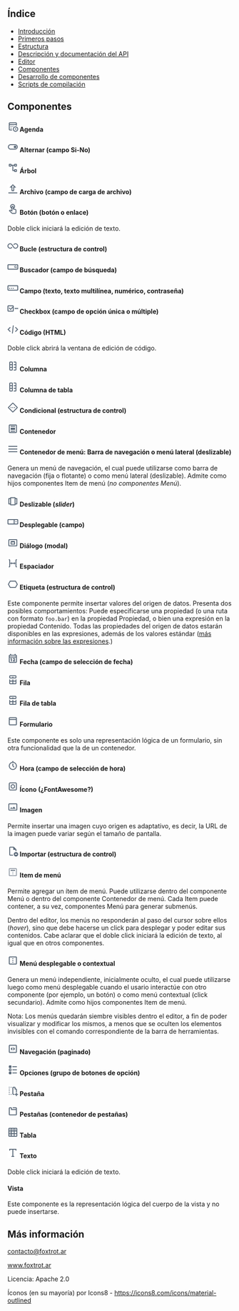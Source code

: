 ## Índice

- [Introducción](../README.md)
- [Primeros pasos](primeros-pasos.md)
- [Estructura](estructura.md)
- [Descripción y documentación del API](api.md)
- [Editor](editor.md)
- [Componentes](componentes.md)
- [Desarrollo de componentes](componentes-estructura.md)
- [Scripts de compilación](scripts.md)

## Componentes

#### ![](img/iconos/agenda.png) Agenda

#### ![](img/iconos/alternar.png) Alternar (campo Si-No)

#### ![](img/iconos/arbol.png) Árbol

#### ![](img/iconos/archivo.png) Archivo (campo de carga de archivo)

#### ![](img/iconos/boton.png) Botón (botón o enlace)

Doble click iniciará la edición de texto.

#### ![](img/iconos/bucle.png) Bucle (estructura de control)

#### ![](img/iconos/buscador.png) Buscador (campo de búsqueda)

#### ![](img/iconos/campo.png) Campo (texto, texto multilínea, numérico, contraseña)

#### ![](img/iconos/checkbox.png) Checkbox (campo de opción única o múltiple)

#### ![](img/iconos/codigo.png) Código (HTML)

Doble click abrirá la ventana de edición de código.

#### ![](img/iconos/columna.png) Columna

#### ![](img/iconos/columna.png) Columna de tabla

#### ![](img/iconos/condicional.png) Condicional (estructura de control)

#### ![](img/iconos/contenedor.png) Contenedor

#### ![](img/iconos/contenedor-menu.png) Contenedor de menú: Barra de navegación o menú lateral (deslizable)

Genera un menú de navegación, el cual puede utilizarse como barra de navegación (fija o flotante) o como menú lateral (deslizable). Admite como hijos componentes Item de menú (*no componentes Menú*).

#### ![](img/iconos/deslizable.png) Deslizable (*slider*)

#### ![](img/iconos/desplegable.png) Desplegable (campo)

#### ![](img/iconos/dialogo.png) Diálogo (modal)

#### ![](img/iconos/espaciador.png) Espaciador

#### ![](img/iconos/etiqueta.png) Etiqueta (estructura de control)

Este componente permite insertar valores del origen de datos. Presenta dos posibles comportamientos: Puede especificarse una propiedad (o una ruta con formato `foo.bar`) en la propiedad Propiedad, o bien una expresión en la propiedad Contenido. Todas las propiedades del origen de datos estarán disponibles en las expresiones, además de los valores estándar ([más información sobre las expresiones](api.md).)

#### ![](img/iconos/fecha.png) Fecha (campo de selección de fecha)

#### ![](img/iconos/fila.png) Fila 

#### ![](img/iconos/fila.png) Fila de tabla

#### ![](img/iconos/form.png) Formulario

Este componente es solo una representación lógica de un formulario, sin otra funcionalidad que la de un contenedor.

#### ![](img/iconos/hora.png) Hora (campo de selección de hora)

#### ![](img/iconos/icono.png) Ícono (¿FontAwesome?)

#### ![](img/iconos/imagen.png) Imagen

Permite insertar una imagen cuyo origen es adaptativo, es decir, la URL de la imagen puede variar según el tamaño de pantalla.

#### ![](img/iconos/importar.png) Importar (estructura de control)

#### ![](img/iconos/item-menu.png) Item de menú

Permite agregar un ítem de menú. Puede utilizarse dentro del componente Menú o dentro del componente Contenedor de menú. Cada Item puede contener, a su vez, componentes Menú para generar submenús.

Dentro del editor, los menús no responderán al paso del cursor sobre ellos (*hover*), sino que debe hacerse un click para desplegar y poder editar sus contenidos. Cabe aclarar que el doble click iniciará la edición de texto, al igual que en otros componentes.

#### ![](img/iconos/menu.png) Menú desplegable o contextual

Genera un menú independiente, inicialmente oculto, el cual puede utilizarse luego como menú desplegable cuando el usario interactúe con otro componente (por ejemplo, un botón) o como menú contextual (click secundario). Admite como hijos componentes Item de menú.

Nota: Los menús quedarán siembre visibles dentro el editor, a fin de poder visualizar y modificar los mismos, a menos que se oculten los elementos invisibles con el comando correspondiente de la barra de herramientas.

#### ![](img/iconos/navegacion.png) Navegación (paginado)

#### ![](img/iconos/opciones.png) Opciones (grupo de botones de opción)

#### ![](img/iconos/pestana.png) Pestaña

#### ![](img/iconos/pestanas.png) Pestañas (contenedor de pestañas)

#### ![](img/iconos/tabla.png) Tabla

#### ![](img/iconos/texto.png) Texto

Doble click iniciará la edición de texto.

#### Vista

Este componente es la representación lógica del cuerpo de la vista y no puede insertarse.

## Más información

contacto@foxtrot.ar

www.foxtrot.ar

Licencia: Apache 2.0

Íconos (en su mayoría) por Icons8 - https://icons8.com/icons/material-outlined
